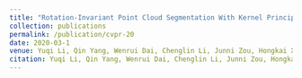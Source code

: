 ```yaml
---
title: "Rotation-Invariant Point Cloud Segmentation With Kernel Principal Component Analysis and Geometry-Based Weighted Convolution"
collection: publications
permalink: /publication/cvpr-20
date: 2020-03-1
venue: Yuqi Li, Qin Yang, Wenrui Dai, Chenglin Li, Junni Zou, Hongkai Xiong, "Rotation-Invariant Point Cloud Segmentation With Kernel Principal Component Analysis and Geometry-Based Weighted Convolution". \textbf{submitted} to IEEE International Symposium on Circuits and Systems (ISCAS 2023).
citation: Yuqi Li, Qin Yang, Wenrui Dai, Chenglin Li, Junni Zou, Hongkai Xiong, "Rotation-Invariant Point Cloud Segmentation With Kernel Principal Component Analysis and Geometry-Based Weighted Convolution". \textbf{submitted} to IEEE International Symposium on Circuits and Systems (ISCAS 2023).
---
```

